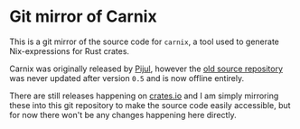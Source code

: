 Git mirror of Carnix
====================

This is a git mirror of the source code for `carnix`, a tool used to
generate Nix-expressions for Rust crates.

Carnix was originally released by [Pijul][], however the [old source
repository][] was never updated after version `0.5` and is now offline
entirely.

There are still releases happening on [crates.io][] and I am simply
mirroring these into this git repository to make the source code
easily accessible, but for now there won't be any changes happening
here directly.

[Pijul]: https://pijul.org/2017/12/12/buildrustcrate/
[old source repository]: https://nest.pijul.com/pmeunier/nix-rust
[crates.io]: https://crates.io/crates/carnix
